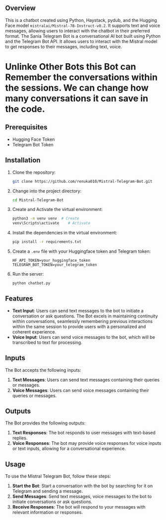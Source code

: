 ## Overview

This is a chatbot created using Python, Haystack, pydub, and the Hugging Face model `mistralai/Mistral-7B-Instruct-v0.2`. It supports text and voice messages, allowing users to interact with the chatbot in their preferred format.
The Sania Telegram Bot is a conversational AI bot built using Python and the Telegram Bot API. It allows users to interact with the Mistral model to get responses to their messages, including text, voice.

# Unlinke Other Bots this Bot can Remember the conversations within the sessions. We can change how many conversations it can save in the code.

## Prerequisites

- Hugging Face Token
- Telegram Bot Token

## Installation

1. Clone the repository:
    ```bash
    git clone https://github.com/renuka010/Mistral-Telegram-Bot.git
    ```
2. Change into the project directory:
    ```bash
    cd Mistral-Telegram-Bot
    ```
3. Create and Activate the virtual environment:
    ```bash
    python3 -m venv venv  # Create
    venv\Scripts\activate    # Activate
    ```
4. Install the dependencies in the virtual environment:
    ```bash
    pip install -r requirements.txt
    ```
5. Create a `.env` file with your Huggingface token and Telegram token:
    ```
    HF_API_TOKEN=your_huggingface_token
    TELEGRAM_BOT_TOKEN=your_telegram_token
    ```
6. Run the server:
    ```bash
    python chatbot.py
    ```

## Features

- **Text Input**: Users can send text messages to the bot to initiate a conversation or ask questions. The Bot excels in maintaining continuity within conversations, seamlessly remembering previous interactions within the same session to provide users with a personalized and coherent experience.
- **Voice Input**: Users can send voice messages to the bot, which will be transcribed to text for processing.

## Inputs

The Bot accepts the following inputs:

1. **Text Messages**: Users can send text messages containing their queries or messages.
2. **Voice Messages**: Users can send voice messages containing their queries or messages.

## Outputs

The Bot provides the following outputs:

1. **Text Responses**: The bot responds to user messages with text-based replies.
2. **Voice Responses**: The bot may provide voice responses for voice inputs or text inputs, allowing for a conversational experience.

## Usage

To use the Mistral Telegram Bot, follow these steps:

1. **Start the Bot**: Start a conversation with the bot by searching for it on Telegram and sending a message.
2. **Send Messages**: Send text messages, voice messages to the bot to initiate conversations or ask questions.
3. **Receive Responses**: The bot will respond to your messages with relevant information or responses.
